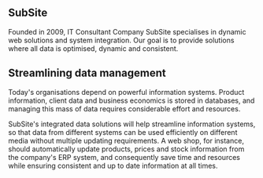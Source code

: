 ## SubSite

Founded in 2009, IT Consultant Company SubSite specialises in dynamic web solutions and system integration. Our goal is to provide solutions where all data is optimised, dynamic and consistent.
 

## Streamlining data management

Today's organisations depend on powerful information systems. Product information, client data and business economics is stored in databases, and managing this mass of data requires considerable effort and resources.

SubSite's integrated data solutions will help streamline information systems, so that data from different systems can be used efficiently on different media without multiple updating requirements. A web shop, for instance, should automatically update products, prices and stock information from the company's ERP system, and consequently save time and resources while ensuring consistent and up to date information at all times.
